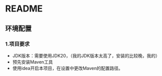 # README

## 环境配置

### 1.项目要求

* JDK版本：需要使用JDK20，（我的JDK版本太高了，安装的比较晚，我的）
* 预先安装Maven工具
* 使用idea开启本项目，在设置中更改Maven的配置路径。



